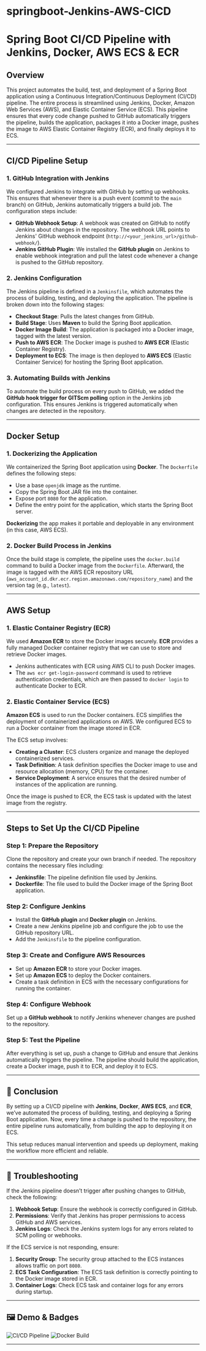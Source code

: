 # springboot-Jenkins-AWS-CICD


# Spring Boot CI/CD Pipeline with Jenkins, Docker, AWS ECS & ECR

## Overview

This project automates the build, test, and deployment of a Spring Boot application using a Continuous Integration/Continuous Deployment (CI/CD) pipeline. The entire process is streamlined using Jenkins, Docker, Amazon Web Services (AWS), and Elastic Container Service (ECS). This pipeline ensures that every code change pushed to GitHub automatically triggers the pipeline, builds the application, packages it into a Docker image, pushes the image to AWS Elastic Container Registry (ECR), and finally deploys it to ECS.

---

## CI/CD Pipeline Setup

### 1. GitHub Integration with Jenkins

We configured Jenkins to integrate with GitHub by setting up webhooks. This ensures that whenever there is a push event (commit to the `main` branch) on GitHub, Jenkins automatically triggers a build job. The configuration steps include:

- **GitHub Webhook Setup**: A webhook was created on GitHub to notify Jenkins about changes in the repository. The webhook URL points to Jenkins' GitHub webhook endpoint (`http://<your_jenkins_url>/github-webhook/`).
- **Jenkins GitHub Plugin**: We installed the **GitHub plugin** on Jenkins to enable webhook integration and pull the latest code whenever a change is pushed to the GitHub repository.

### 2. Jenkins Configuration

The Jenkins pipeline is defined in a `Jenkinsfile`, which automates the process of building, testing, and deploying the application. The pipeline is broken down into the following stages:

- **Checkout Stage**: Pulls the latest changes from GitHub.
- **Build Stage**: Uses **Maven** to build the Spring Boot application.
- **Docker Image Build**: The application is packaged into a Docker image, tagged with the latest version.
- **Push to AWS ECR**: The Docker image is pushed to **AWS ECR** (Elastic Container Registry).
- **Deployment to ECS**: The image is then deployed to **AWS ECS** (Elastic Container Service) for hosting the Spring Boot application.

### 3. Automating Builds with Jenkins

To automate the build process on every push to GitHub, we added the **GitHub hook trigger for GITScm polling** option in the Jenkins job configuration. This ensures Jenkins is triggered automatically when changes are detected in the repository.

---

## Docker Setup

### 1. Dockerizing the Application

We containerized the Spring Boot application using **Docker**. The `Dockerfile` defines the following steps:

- Use a base `openjdk` image as the runtime.
- Copy the Spring Boot JAR file into the container.
- Expose port `8080` for the application.
- Define the entry point for the application, which starts the Spring Boot server.

**Dockerizing** the app makes it portable and deployable in any environment (in this case, AWS ECS).

### 2. Docker Build Process in Jenkins

Once the build stage is complete, the pipeline uses the `docker.build` command to build a Docker image from the `Dockerfile`. Afterward, the image is tagged with the AWS ECR repository URL (`aws_account_id.dkr.ecr.region.amazonaws.com/repository_name`) and the version tag (e.g., `latest`).

---

## AWS Setup

### 1. Elastic Container Registry (ECR)

We used **Amazon ECR** to store the Docker images securely. **ECR** provides a fully managed Docker container registry that we can use to store and retrieve Docker images.

- Jenkins authenticates with ECR using AWS CLI to push Docker images.
- The `aws ecr get-login-password` command is used to retrieve authentication credentials, which are then passed to `docker login` to authenticate Docker to ECR.

### 2. Elastic Container Service (ECS)

**Amazon ECS** is used to run the Docker containers. ECS simplifies the deployment of containerized applications on AWS. We configured ECS to run a Docker container from the image stored in ECR.

The ECS setup involves:

- **Creating a Cluster**: ECS clusters organize and manage the deployed containerized services.
- **Task Definition**: A task definition specifies the Docker image to use and resource allocation (memory, CPU) for the container.
- **Service Deployment**: A service ensures that the desired number of instances of the application are running.

Once the image is pushed to ECR, the ECS task is updated with the latest image from the registry.

---

## Steps to Set Up the CI/CD Pipeline

### Step 1: Prepare the Repository

Clone the repository and create your own branch if needed. The repository contains the necessary files including:

- **Jenkinsfile**: The pipeline definition file used by Jenkins.
- **Dockerfile**: The file used to build the Docker image of the Spring Boot application.

### Step 2: Configure Jenkins

- Install the **GitHub plugin** and **Docker plugin** on Jenkins.
- Create a new Jenkins pipeline job and configure the job to use the GitHub repository URL.
- Add the `Jenkinsfile` to the pipeline configuration.

### Step 3: Create and Configure AWS Resources

- Set up **Amazon ECR** to store your Docker images.
- Set up **Amazon ECS** to deploy the Docker containers.
- Create a task definition in ECS with the necessary configurations for running the container.

### Step 4: Configure Webhook

Set up a **GitHub webhook** to notify Jenkins whenever changes are pushed to the repository.

### Step 5: Test the Pipeline

After everything is set up, push a change to GitHub and ensure that Jenkins automatically triggers the pipeline. The pipeline should build the application, create a Docker image, push it to ECR, and deploy it to ECS.

---

## 🎯 Conclusion

By setting up a CI/CD pipeline with **Jenkins**, **Docker**, **AWS ECS**, and **ECR**, we’ve automated the process of building, testing, and deploying a Spring Boot application. Now, every time a change is pushed to the repository, the entire pipeline runs automatically, from building the app to deploying it on ECS.

This setup reduces manual intervention and speeds up deployment, making the workflow more efficient and reliable.

---

## 🚀 Troubleshooting

If the Jenkins pipeline doesn’t trigger after pushing changes to GitHub, check the following:

1. **Webhook Setup**: Ensure the webhook is correctly configured in GitHub.
2. **Permissions**: Verify that Jenkins has proper permissions to access GitHub and AWS services.
3. **Jenkins Logs**: Check the Jenkins system logs for any errors related to SCM polling or webhooks.

If the ECS service is not responding, ensure:

1. **Security Group**: The security group attached to the ECS instances allows traffic on port `8080`.
2. **ECS Task Configuration**: The ECS task definition is correctly pointing to the Docker image stored in ECR.
3. **Container Logs**: Check ECS task and container logs for any errors during startup.

---

## 🖼 Demo & Badges

![CI/CD Pipeline](https://img.shields.io/badge/CI%2FCD-Pipeline-blue)
![Docker Build](https://img.shields.io/badge/Docker-Build-orange)

---

```markdown
